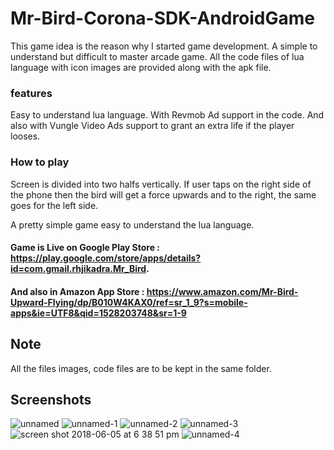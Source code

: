 # Mr-Bird-Corona-SDK-AndroidGame
This game idea is the reason why I started game development.
A simple to understand but difficult to master arcade game.
All the code files of lua language with icon images are provided along with the apk file.

### features
Easy to understand lua language.
With Revmob Ad support in the code.
And also with Vungle Video Ads support to grant an extra life if the player looses.

### How to play
Screen is divided into two halfs vertically.
If user taps on the right side of the phone then the bird will get a force upwards and to the right, the same goes for the left side.

A pretty simple game easy to understand the lua language.


#### Game is Live on Google Play Store : https://play.google.com/store/apps/details?id=com.gmail.rhjikadra.Mr_Bird.
#### And also in Amazon App Store : https://www.amazon.com/Mr-Bird-Upward-Flying/dp/B010W4KAX0/ref=sr_1_9?s=mobile-apps&ie=UTF8&qid=1528203748&sr=1-9

## Note 
All the files images, code files are to be kept in the same folder.

## Screenshots
![unnamed](https://user-images.githubusercontent.com/15246084/40978506-6b0ba95a-68f1-11e8-8f51-1f7dffe9cbf0.png)
![unnamed-1](https://user-images.githubusercontent.com/15246084/40978505-6abc783a-68f1-11e8-95d0-6bf4df559217.png)
![unnamed-2](https://user-images.githubusercontent.com/15246084/40978507-6b4a1f1e-68f1-11e8-825c-3e28696a5be2.png)
![unnamed-3](https://user-images.githubusercontent.com/15246084/40978508-6b85e486-68f1-11e8-85a3-69541ad5ac82.png)
![screen shot 2018-06-05 at 6 38 51 pm](https://user-images.githubusercontent.com/15246084/40978510-6c0f26d8-68f1-11e8-8803-05b4852d136f.png)
![unnamed-4](https://user-images.githubusercontent.com/15246084/40978509-6bc9dd4e-68f1-11e8-8c71-ab47f5114de1.png)

